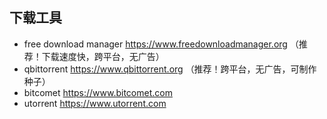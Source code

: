 
## 下载工具
  - free download manager https://www.freedownloadmanager.org （推荐！下载速度快，跨平台，无广告）
  - qbittorrent https://www.qbittorrent.org （推荐！跨平台，无广告，可制作种子）
  - bitcomet https://www.bitcomet.com
  - utorrent https://www.utorrent.com
